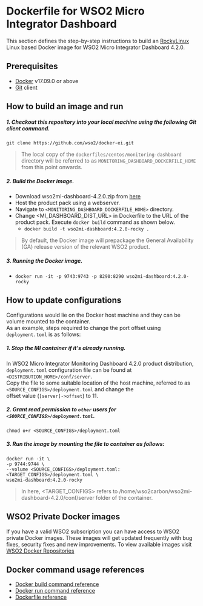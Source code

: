 # Dockerfile for WSO2 Micro Integrator Dashboard

This section defines the step-by-step instructions to build an [RockyLinux](https://hub.docker.com/_/rockylinux) Linux based Docker image for WSO2 Micro Integrator Dashboard 4.2.0.

## Prerequisites

* [Docker](https://www.docker.com/get-docker) v17.09.0 or above
* [Git](https://git-scm.com/book/en/v2/Getting-Started-Installing-Git) client

## How to build an image and run

##### 1. Checkout this repository into your local machine using the following Git client command.

```
git clone https://github.com/wso2/docker-ei.git
```

>The local copy of the `dockerfiles/centos/monitoring-dashboard` directory will be referred to as `MONITORING_DASHBOARD_DOCKERFILE_HOME` from this point onwards.

##### 2. Build the Docker image.

- Download wso2mi-dashboard-4.2.0.zip from [here](https://wso2.com/micro-integrator)
- Host the product pack using a webserver.
- Navigate to `<MONITORING_DASHBOARD_DOCKERFILE_HOME>` directory. <br>
- Change <MI_DASHBOARD_DIST_URL> in Dockerfile to the URL of the product pack.
  Execute `docker build` command as shown below.
    + `docker build -t wso2mi-dashboard:4.2.0-rocky .`

> By default, the Docker image will prepackage the General Availability (GA) release version of the relevant WSO2 product.

##### 3. Running the Docker image.

- `docker run -it -p 9743:9743 -p 8290:8290 wso2mi-dashboard:4.2.0-rocky`

## How to update configurations

Configurations would lie on the Docker host machine and they can be volume mounted to the container. <br>
As an example, steps required to change the port offset using `deployment.toml` is as follows:

##### 1. Stop the MI container if it's already running.

In WSO2 Micro Integrator Monitoring Dashboard 4.2.0 product distribution, `deployment.toml` configuration file can be
 found at `<DISTRIBUTION_HOME>/conf/server`.<br>
Copy the file to some suitable location of the host machine, referred to as `<SOURCE_CONFIGS>/deployment.toml` and change the<br>
offset value (`[server]->offset`) to 11.

##### 2. Grant read permission to `other` users for `<SOURCE_CONFIGS>/deployment.toml`.

```
chmod o+r <SOURCE_CONFIGS>/deployment.toml
```

##### 3. Run the image by mounting the file to container as follows:

```
docker run -it \
-p 9744:9744 \
--volume <SOURCE_CONFIGS>/deployment.toml:<TARGET_CONFIGS>/deployment.toml \
wso2mi-dashboard:4.2.0-rocky
```

> In here, <TARGET_CONFIGS> refers to /home/wso2carbon/wso2mi-dashboard-4.2.0/conf/server folder of the
> container.

## WSO2 Private Docker images

If you have a valid WSO2 subscription you can have access to WSO2 private Docker images. These images will get updated frequently with bug fixes, security fixes and new improvements. To view available images visit [WSO2 Docker Repositories](https://docker.wso2.com/)

## Docker command usage references

* [Docker build command reference](https://docs.docker.com/engine/reference/commandline/build/)
* [Docker run command reference](https://docs.docker.com/engine/reference/run/)
* [Dockerfile reference](https://docs.docker.com/engine/reference/builder/)
